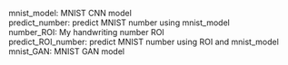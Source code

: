 mnist_model: MNIST CNN model  
predict_number: predict MNIST number using mnist_model   
number_ROI: My handwriting number ROI  
predict_ROI_number: predict MNIST number using ROI and mnist_model  
mnist_GAN: MNIST GAN model  
